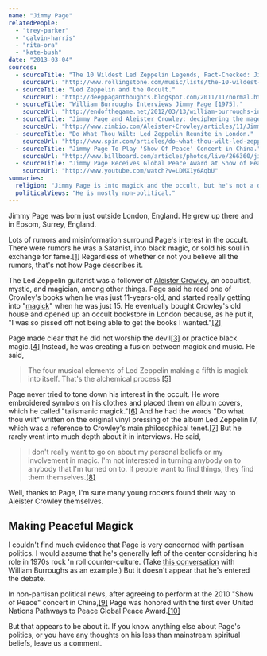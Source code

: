 ```yaml
---
name: "Jimmy Page"
relatedPeople:
  - "trey-parker"
  - "calvin-harris"
  - "rita-ora"
  - "kate-bush"
date: "2013-03-04"
sources:
  - sourceTitle: "The 10 Wildest Led Zeppelin Legends, Fact-Checked: Jimmy Page Worshipped the Devil."
    sourceUrl: "http://www.rollingstone.com/music/lists/the-10-wildest-led-zeppelin-legends-fact-checked-20121121/jimmy-page-worshipped-the-devil-19691231"
  - sourceTitle: "Led Zeppelin and the Occult."
    sourceUrl: "http://deeppaganthoughts.blogspot.com/2011/11/normal.html"
  - sourceTitle: "William Burroughs Interviews Jimmy Page [1975]."
    sourceUrl: "http://endofthegame.net/2012/03/13/william-burroughs-interviews-jimmy-page-1975/"
  - sourceTitle: "Jimmy Page and Aleister Crowley: deciphering the mage."
    sourceUrl: "http://www.zimbio.com/Aleister+Crowley/articles/11/Jimmy+Page+Aleister+Crowley+deciphering+mage"
  - sourceTitle: "Do What Thou Wilt: Led Zeppelin Reunite in London."
    sourceUrl: "http://www.spin.com/articles/do-what-thou-wilt-led-zeppelin-reunite-london"
  - sourceTitle: "Jimmy Page To Play 'Show Of Peace' Concert in China."
    sourceUrl: "http://www.billboard.com/articles/photos/live/266360/jimmy-page-to-play-show-of-peace-concert-in-china"
  - sourceTitle: "Jimmy Page Receives Global Peace Award at Show of Peace Launch Event."
    sourceUrl: "http://www.youtube.com/watch?v=LDMX1y6AqbU"
summaries:
  religion: "Jimmy Page is into magick and the occult, but he's not a devil-worshiper."
  politicalViews: "He is mostly non-political."
---
```


Jimmy Page was born just outside London, England. He grew up there and in Epsom, Surrey, England.

Lots of rumors and misinformation surround Page's interest in the occult. There were rumors he was a Satanist, into black magic, or sold his soul in exchange for fame.<a class="source-citation" href="#http%3A%2F%2Fwww.rollingstone.com%2Fmusic%2Flists%2Fthe-10-wildest-led-zeppelin-legends-fact-checked-20121121%2Fjimmy-page-worshipped-the-devil-19691231" title="The 10 Wildest Led Zeppelin Legends, Fact-Check: Jimmy Page Worshipped the Devil.">[1]</a> Regardless of whether or not you believe all the rumors, that's not how Page describes it.

The Led Zeppelin guitarist was a follower of [Aleister Crowley](http://en.wikipedia.org/wiki/Aleister_Crowley#Beliefs), an occultist, mystic, and magician, among other things. Page said he read one of Crowley's books when he was just 11-years-old, and started really getting into "[magick](http://en.wikipedia.org/wiki/Magick)" when he was just 15. He eventually bought Crowley's old house and opened up an occult bookstore in London because, as he put it, "I was so pissed off not being able to get the books I wanted."<a class="source-citation" href="#http%3A%2F%2Fdeeppaganthoughts.blogspot.com%2F2011%2F11%2Fnormal.html" title="Led Zeppelin and the Occult.">[2]</a>

Page made clear that he did not worship the devil<a class="source-citation" href="#http%3A%2F%2Fdeeppaganthoughts.blogspot.com%2F2011%2F11%2Fnormal.html" title="Led Zeppelin and the Occult.">[3]</a> or practice black magic.<a class="source-citation" href="#http%3A%2F%2Fendofthegame.net%2F2012%2F03%2F13%2Fwilliam-burroughs-interviews-jimmy-page-1975%2F" title="William Burroughs Interviews Jimmy Page [1975].">[4]</a> Instead, he was creating a fusion between magick and music. He said,

>The four musical elements of Led Zeppelin making a fifth is magick into itself. That's the alchemical process.<a class="source-citation" href="#http%3A%2F%2Fwww.zimbio.com%2FAleister%2BCrowley%2Farticles%2F11%2FJimmy%2BPage%2BAleister%2BCrowley%2Bdeciphering%2Bmage" title="Jimmy Page and Aleister Crowley: deciphering the mage.">[5]</a>

Page never tried to tone down his interest in the occult. He wore embroidered symbols on his clothes and placed them on album covers, which he called "talismanic magick."<a class="source-citation" href="#http%3A%2F%2Fwww.zimbio.com%2FAleister%2BCrowley%2Farticles%2F11%2FJimmy%2BPage%2BAleister%2BCrowley%2Bdeciphering%2Bmage" title="Jimmy Page and Aleister Crowley: deciphering the mage.">[6]</a> And he had the words "Do what thou wilt" written on the original vinyl pressing of the album Led Zeppelin IV, which was a reference to Crowley's main philosophical tenet.<a class="source-citation" href="#http%3A%2F%2Fwww.spin.com%2Farticles%2Fdo-what-thou-wilt-led-zeppelin-reunite-london" title="Do What Thou Wilt: Led Zeppelin Reunite in London.">[7]</a> But he rarely went into much depth about it in interviews. He said,

>I don't really want to go on about my personal beliefs or my involvement in magic. I'm not interested in turning anybody on to anybody that I'm turned on to. If people want to find things, they find them themselves.<a class="source-citation" href="#http%3A%2F%2Fwww.rollingstone.com%2Fmusic%2Flists%2Fthe-10-wildest-led-zeppelin-legends-fact-checked-20121121%2Fjimmy-page-worshipped-the-devil-19691231" title="The 10 Wildest Led Zeppelin Legends, Fact-Checked: Jimmy Page Worshipped the Devil.">[8]</a>

Well, thanks to Page, I'm sure many young rockers found their way to Aleister Crowley themselves.


## Making Peaceful Magick

I couldn't find much evidence that Page is very concerned with partisan politics. I would assume that he's generally left of the center considering his role in 1970s rock 'n roll counter-culture. (Take [this conversation](http://endofthegame.net/2012/03/13/william-burroughs-interviews-jimmy-page-1975/) with William Burroughs as an example.) But it doesn't appear that he's entered the debate.

In non-partisan political news, after agreeing to perform at the 2010 "Show of Peace" concert in China,<a class="source-citation" href="#http%3A%2F%2Fwww.billboard.com%2Farticles%2Fphotos%2Flive%2F266360%2Fjimmy-page-to-play-show-of-peace-concert-in-china" title="Jimmy Page To Play &apos;Show Of Peace&apos; Concert in China.">[9]</a> Page was honored with the first ever United Nations Pathways to Peace Global Peace Award.<a class="source-citation" href="#http%3A%2F%2Fwww.youtube.com%2Fwatch%3Fv%3DLDMX1y6AqbU" title="Jimmy Page Receives Global Peace Award at Show of Peace Launch Event.">[10]</a>

But that appears to be about it. If you know anything else about Page's politics, or you have any thoughts on his less than mainstream spiritual beliefs, leave us a comment.